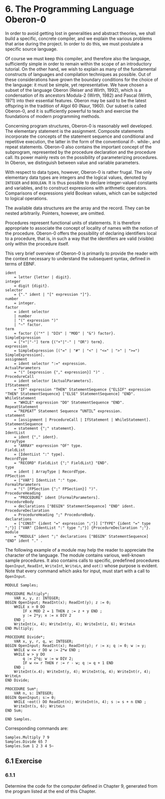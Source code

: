 # 6. The Programming Language Oberon-0

In order to avoid getting lost in generalities and abstract theories, we shall build a specific, concrete compiler, and we explain the various problems that arise during the project. In order to do this, we must postulate a specific source language.

Of course we must keep this compiler, and therefore also the language, sufficiently simple in order to remain within the scope of an introductory tutorial. On the other hand, we wish to explain as many of the fundamental constructs of languages and compilation techniques as possible. Out of these considerations have grown the boundary conditions for the choice of the language: it must be simple, yet representative. We have chosen a subset of the language Oberon (Reiser and Wirth, 1992), which is a condensation of its ancestors Modula-2 (Wirth, 1982) and Pascal (Wirth, 1971) into their essential features. Oberon may be said to be the latest offspring in the tradition of Algol 60 (Naur, 1960). Our subset is called Oberon-0, and it is sufficiently powerful to teach and exercise the foundations of modern programming methods.

Concerning program structures, Oberon-0 is reasonably well developed. The elementary statement is the assignment. Composite statements incorporate the concepts of the statement sequence and conditional and repetitive execution, the latter in the form of the conventional if-. while-, and repeat statements. Oberon-0 also contains the important concept of the subprogram, represented by the procedure declaration and the procedure call. Its power mainly rests on the possibility of parameterizing procedures. In Oberon, we distinguish between value and variable parameters.

With respect to data types, however, Oberon-0 is rather frugal. The only elementary data types are integers and the logical values, denoted by `INTEGER` and `BOOLEAN`. It is thus possible to declare integer-valued constants and variables, and to construct expressions with arithmetic operators. Comparisons of expressions yield Boolean values, which can be subjected to logical operations.

The available data structures are the array and the record. They can be nested arbitrarily. Pointers, however, are omitted.

Procedures represent functional units of statements. It is therefore appropriate to associate the concept of locality of names with the notion of the procedure. Oberon-0 offers the possibility of declaring identifiers local to a procedure, that is, in such a way that the identifiers are valid (visible) only within the procedure itself.

This very brief overview of Oberon-0 is primarily to provide the reader with the context necessary to understand the subsequent syntax, defined in terms of EBNF.
```
ident
	= letter {letter | digit}.
integer
	= digit {digit}.
selector
	= {"." ident | "[" expression "]"}.
number
	= integer.
factor
	= ident selector
	| number
	| "(" expression ")"
	| "~" factor.
term
	= factor {("*" | "DIV" | "MOD" | "&") factor}.
SimpleExpression
	= ["+"|"-"] term {("+"|"-" | "OR") term}.
expression
	= SimpleExpression [("=" | "#" | "<" | "<=" | ">" | ">=") SimpleExpression].
assignment
	= ident selector ":=" expression.
ActualParameters
	= "(" [expression {"," expression}] ")" .
ProcedureCall
	= ident selector [ActualParameters].
IfStatement
	= "IF" expression "THEN" StatementSequence {"ELSIF" expression "THEN" StatementSequence} ["ELSE" StatementSequence] "END".
WhileStatement
	= "WHILE" expression "DO" StatementSequence "END".
RepeatStatement
	= “REPEAT” Statement Sequence “UNTIL” expression.
statement
	= [assignment | ProcedureCall | IfStatement | WhileStatement].
StatementSequence
	= statement {";" statement}.
IdentList
	= ident {"," ident}.
ArrayType
	= "ARRAY" expression "OF" type.
FieldList
	= [IdentList ":" type].
RecordType
	= "RECORD" FieldList {";" FieldList} "END".
type
	= ident | ArrayType | RecordType.
FPSection
	= ["VAR"] IdentList ":" type.
FormalParameters
	= "(" [FPSection {";" FPSection}] ")".
ProcedureHeading
	= "PROCEDURE" ident [FormalParameters].
ProcedureBody
	= declarations ["BEGIN" StatementSequence] "END" ident.
ProcedureDeclaration
	= ProcedureHeading ";" ProcedureBody.
declarations
	= ["CONST" {ident "=" expression ";"}] ["TYPE" {ident "=" type ";"}] ["VAR" {IdentList ":" type ";"}] {ProcedureDeclaration ";"}.
module
	= "MODULE" ident ";" declarations ["BEGIN" StatementSequence] "END" ident "." .
```
The following example of a module may help the reader to appreciate the character of the language. The module contains various, well-known sample procedures. It also contains calls to specific, predefined procedures `OpenInput`, `ReadInt`, `WriteInt`, `WriteLn`, and `eot()` whose purpose is evident. Note that every command which asks for input, must start with a call to `OpenInput`.
```
MODULE Samples;

PROCEDURE Multiply*;
	VAR x, y, z: INTEGER;
BEGIN OpenInput; ReadInt(x); ReadInt(y); z := 0;
	WHILE x > 0 DO
		IF x MOD 2 = 1 THEN z := z + y END ;
		y := 2*y; x := x DIV 2
	END ;
	WriteInt(x, 4); WriteInt(y, 4); WriteInt(z, 6); WriteLn
END Multiply;

PROCEDURE Divide*;
	VAR x, y, r, q, w: INTEGER;
BEGIN OpenInput; ReadInt(x); ReadInt(y); r := x; q := 0; w := y;
	WHILE w <= r DO w := 2*w END ;
	WHILE w > y DO
		q := 2*q; w := w DIV 2;
		IF w <= r THEN r := r - w; q := q + 1 END
	END ;
	WriteInt(x.4); WriteInt(y, 4); WriteInt(q, 4); WriteInt(r, 4); WriteLn
END Divide;

PROCEDURE Sum*;
	VAR n, s: INTEGER;
BEGIN OpenInput; s:= 0;
	WHILE ~eot() DO ReadInt(n); WriteInt(n, 4); s := s + n END ;
	WriteInt(s, 6); WriteLn
END Sum;

END Samples.
```
Corresponding commands are:
```
Samples.Multiply 7 9
Samples.Divide 65 7
Samples.Sum 1 2 3 4 5~
```
## 6.1 Exercise

### 6.1.1

Determine the code for the computer defined in Chapter 9, generated from the program listed at the end of this Chapter.
